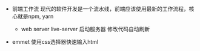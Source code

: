 - 前端工作流
  现代的软件开发是一个流水线，前端应该使用最新的工作流程，核心就是npm, yarn
  + web server
    live-server 启动服务器
    修改代码自动刷新

- emmet 使用css选择器快速输入html